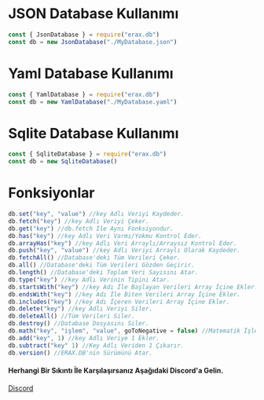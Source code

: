 # JSON Database Kullanımı
```js
const { JsonDatabase } = require("erax.db")
const db = new JsonDatabase("./MyDatabase.json")
```

# Yaml Database Kullanımı
```js
const { YamlDatabase } = require("erax.db")
const db = new YamlDatabase("./MyDatabase.yaml")
```

# Sqlite Database Kullanımı
```js
const { SqliteDatabase } = require("erax.db")
const db = new SqliteDatabase()
```

# Fonksiyonlar
```js
db.set("key", "value") //key Adlı Veriyi Kaydeder.
db.fetch("key") //key Adlı Veriyi Çeker.
db.get("key") //db.fetch İle Aynı Fonksiyondur.
db.has("key") //key Adlı Veri Varmı/Yokmu Kontrol Eder. 
db.arrayHas("key") //key Adlı Veri Arraylı/Arraysız Kontrol Eder.
db.push("key", "value") //key Adlı Veriyi Arraylı Olarak Kaydeder.
db.fetchAll() //Database'deki Tüm Verileri Çeker.
db.all() //Database'deki Tüm Verileri Gözden Geçirir.
db.length() //Database'deki Toplam Veri Sayısını Atar.
db.type("key") //key Adlı Verinin Tipini Atar.
db.startsWith("key") //key Adı İle Başlayan Verileri Array İçine Ekler.
db.endsWith("key") //key Adı İle Biten Verileri Array İçine Ekler.
db.includes("key") //key Adı İçeren Verileri Array İçine Ekler.
db.delete("key") //key Adlı Veriyi Siler.
db.deleteAll() //Tüm Verileri Siler.
db.destroy() //Database Dosyasını Siler.
db.math("key", "işlem", "value", goToNegative = false) //Matematik İşlemi Yaparak Veriyi Kaydeder.
db.add("key", 1) //key Adlı Veriye 1 Ekler.
db.subtract("key" 1) //Key Adlı Veriden 1 Çıkarır.
db.version() //ERAX.DB'nin Sürümünü Atar.
```

#### Herhangi Bir Sıkıntı İle Karşılaşırsanız Aşağıdaki Discord'a Gelin.
[Discord](https://discord.gg/bKmtnaBDRH)

